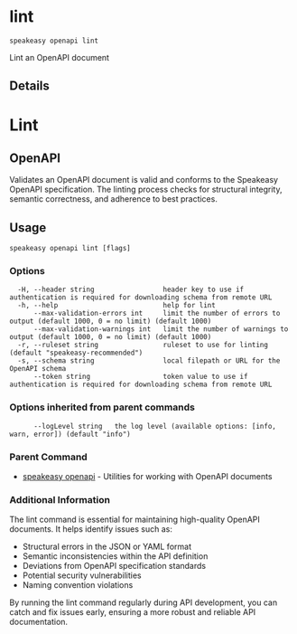 # lint  
`speakeasy openapi lint`  


Lint an OpenAPI document  

## Details

# Lint 
## OpenAPI

Validates an OpenAPI document is valid and conforms to the Speakeasy OpenAPI specification. The linting process checks for structural integrity, semantic correctness, and adherence to best practices.

## Usage

```
speakeasy openapi lint [flags]
```

### Options

```
  -H, --header string                 header key to use if authentication is required for downloading schema from remote URL
  -h, --help                          help for lint
      --max-validation-errors int     limit the number of errors to output (default 1000, 0 = no limit) (default 1000)
      --max-validation-warnings int   limit the number of warnings to output (default 1000, 0 = no limit) (default 1000)
  -r, --ruleset string                ruleset to use for linting (default "speakeasy-recommended")
  -s, --schema string                 local filepath or URL for the OpenAPI schema
      --token string                  token value to use if authentication is required for downloading schema from remote URL
```

### Options inherited from parent commands

```
      --logLevel string   the log level (available options: [info, warn, error]) (default "info")
```

### Parent Command

* [speakeasy openapi](README.md)	 - Utilities for working with OpenAPI documents

### Additional Information

The lint command is essential for maintaining high-quality OpenAPI documents. It helps identify issues such as:

- Structural errors in the JSON or YAML format
- Semantic inconsistencies within the API definition
- Deviations from OpenAPI specification standards
- Potential security vulnerabilities
- Naming convention violations

By running the lint command regularly during API development, you can catch and fix issues early, ensuring a more robust and reliable API documentation.